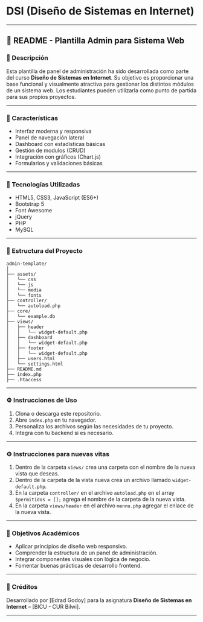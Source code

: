 # DSI (Diseño de Sistemas en Internet)
---

## 📘 README - Plantilla Admin para Sistema Web

### 📌 Descripción

Esta plantilla de panel de administración ha sido desarrollada como parte del curso **Diseño de Sistemas en Internet**. Su objetivo es proporcionar una base funcional y visualmente atractiva para gestionar los distintos módulos de un sistema web. Los estudiantes pueden utilizarla como punto de partida para sus propios proyectos.

---

### 🧩 Características

- Interfaz moderna y responsiva
- Panel de navegación lateral
- Dashboard con estadísticas básicas
- Gestión de modulos (CRUD)
- Integración con gráficos (Chart.js)
- Formularios y validaciones básicas

---

### 🚀 Tecnologías Utilizadas

- HTML5, CSS3, JavaScript (ES6+)
- Bootstrap 5
- Font Awesome
- jQuery
- PHP
- MySQL

---

### 📁 Estructura del Proyecto

```
admin-template/
│
├── assets/
│   └── css
│   └── js
│   └── media
│   └── fonts
├── controller/
│   └── autoload.php
├── core/
│   └── example.db
├── views/
│   ├── header
│   │   └── widget-default.php
│   ├── dashboard
│   │   └── widget-default.php
│   ├── footer
│   │   └── widget-default.php
│   ├── users.html
│   └── settings.html
├── README.md
├── index.php
├── .htaccess
```

---

### ⚙️ Instrucciones de Uso

1. Clona o descarga este repositorio.
2. Abre `index.php` en tu navegador.
3. Personaliza los archivos según las necesidades de tu proyecto.
4. Integra con tu backend si es necesario.


---

### ⚙️ Instrucciones para nuevas vitas

1. Dentro de la carpeta `views/` crea una carpeta con el nombre de la nueva vista que deseas.
2. Dentro de la carpeta de la vista nueva crea un archivo llamado `widget-default.php`.
3. En la carpeta `controller/` en el archivo `autoload.php` en el array `$permitidos = [];` agrega el nombre de la carpeta de la nueva vista.
4. En la carpeta `views/header` en el archivo `mennu.php` agregar el enlace de la nueva vista.

---

### 🎯 Objetivos Académicos

- Aplicar principios de diseño web responsivo.
- Comprender la estructura de un panel de administración.
- Integrar componentes visuales con lógica de negocio.
- Fomentar buenas prácticas de desarrollo frontend.

---

### 📌 Créditos

Desarrollado por [Edrad Godoy] para la asignatura **Diseño de Sistemas en Internet** – [BICU - CUR Bilwi].

---
